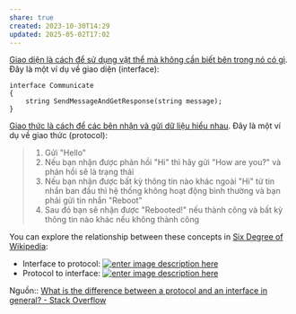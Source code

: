 ```yaml
---
share: true
created: 2023-10-30T14:29
updated: 2025-05-02T17:02
---
```

[Giao diện là cách để sử dụng vật thể mà không cần biết bên trong nó có gì](../../Kh%C3%A1i%20ni%E1%BB%87m%20c%C6%A1%20b%E1%BA%A3n/M%C3%B4%20%C4%91un/Giao%20di%E1%BB%87n%20l%C3%A0%20c%C3%A1ch%20%C4%91%E1%BB%83%20s%E1%BB%AD%20d%E1%BB%A5ng%20v%E1%BA%ADt%20th%E1%BB%83%20m%C3%A0%20kh%C3%B4ng%20c%E1%BA%A7n%20bi%E1%BA%BFt%20b%C3%AAn%20trong%20n%C3%B3%20c%C3%B3%20g%C3%AC.md). Đây là một ví dụ về giao diện (interface):

```
interface Communicate
{
    string SendMessageAndGetResponse(string message);
}
```

[Giao thức là cách để các bên nhận và gửi dữ liệu hiểu nhau](../../../../%F0%9F%96%A5%EF%B8%8FM%E1%BA%A1ng%20m%C3%A1y%20t%C3%ADnh/Giao%20th%E1%BB%A9c/Giao%20th%E1%BB%A9c%20l%C3%A0%20c%C3%A1ch%20%C4%91%E1%BB%83%20c%C3%A1c%20b%C3%AAn%20nh%E1%BA%ADn%20v%C3%A0%20g%E1%BB%ADi%20d%E1%BB%AF%20li%E1%BB%87u%20hi%E1%BB%83u%20nhau.md). Đây là một ví dụ về giao thức (protocol):

> 1. Gửi "Hello"
> 2. Nếu bạn nhận được phản hồi "Hi" thì hãy gửi "How are you?" và phản hồi sẽ là trạng thái
> 3. Nếu bạn nhận được bất kỳ thông tin nào khác ngoài "Hi" từ tin nhắn ban đầu thì hệ thống không hoạt động bình thường và bạn phải gửi tin nhắn "Reboot" 
> 4. Sau đó bạn sẽ nhận được "Rebooted!" nếu thành công và bất kỳ thông tin nào khác nếu không thành công

You can explore the relationship between these concepts in [Six Degree of Wikipedia](https://www.sixdegreesofwikipedia.com/?source=Interface+(computing)&target=Communication+protocol):
- Interface to protocol: [![enter image description here](https://i.sstatic.net/pzNMapLf.png)](https://i.sstatic.net/pzNMapLf.png)
- Protocol to interface: [![enter image description here](https://i.sstatic.net/65pL4rSB.png)](https://i.sstatic.net/65pL4rSB.png)

Nguồn:: [What is the difference between a protocol and an interface in general? - Stack Overflow](https://stackoverflow.com/a/64219055)